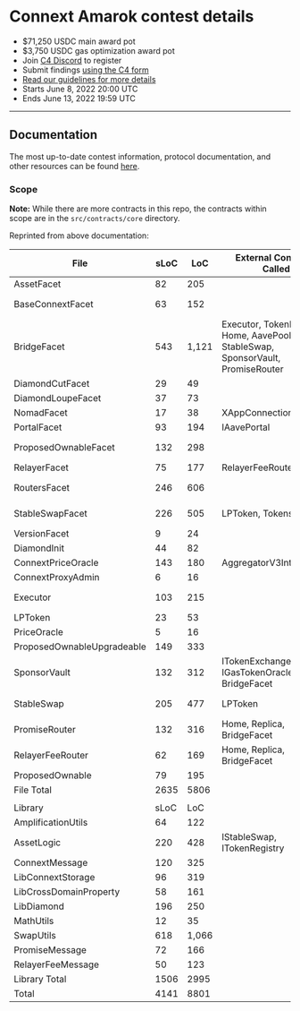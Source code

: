 
# Connext Amarok contest details
- $71,250 USDC main award pot
- $3,750 USDC gas optimization award pot
- Join [C4 Discord](https://discord.gg/code4rena) to register
- Submit findings [using the C4 form](https://code4rena.com/contests/2022-06-connext-amarok-contest/submit)
- [Read our guidelines for more details](https://docs.code4rena.com/roles/wardens)
- Starts June 8, 2022 20:00 UTC
- Ends June 13, 2022 19:59 UTC

---

## Documentation

The most up-to-date contest information, protocol documentation, and other resources can be found [here](https://www.notion.so/connext/Contracts-Overview-eaf876ef16f3499d8cda8d131ba5199a).

### Scope

**Note:** While there are more contracts in this repo, the contracts within scope are in the `src/contracts/core` directory.

Reprinted from above documentation:

| File | sLoC | LoC | External Contracts Called | Libraries Used |
| --- | --- | --- | --- | --- |
| AssetFacet | 82 | 205 |  |  |
| BaseConnextFacet | 63 | 152 |  | LibDiamond, LibConnextStorage |
| BridgeFacet | 543 | 1,121 | Executor, TokenRegistry, Home, AavePool, StableSwap, SponsorVault, PromiseRouter | LibCrossDomainProperty, LibConnextStorage, TypedMemView |
| DiamondCutFacet | 29 | 49 |  | LibDiamond |
| DiamondLoupeFacet | 37 | 73 |  | LibDiamond |
| NomadFacet | 17 | 38 | XAppConnectionManager |  |
| PortalFacet | 93 | 194 | IAavePortal | AssetLogic |
| ProposedOwnableFacet | 132 | 298 |  | LibDiamond, LibConnextStorage |
| RelayerFacet | 75 | 177 | RelayerFeeRouter |  |
| RoutersFacet | 246 | 606 |  | AssetLogic, LibConnextStorage |
| StableSwapFacet | 226 | 505 | LPToken, Tokens | AmplificationUtils, SwapUtils |
| VersionFacet | 9 | 24 |  |  |
| DiamondInit | 44 | 82 |  | LibDiamond |
| ConnextPriceOracle | 143 | 180 | AggregatorV3Interface |  |
| ConnextProxyAdmin | 6 | 16 |  |  |
| Executor | 103 | 215 |  | ExcessivelySafeCall, LibCrossDomainProperty |
| LPToken | 23 | 53 |  |  |
| PriceOracle | 5 | 16 |  |  |
| ProposedOwnableUpgradeable | 149 | 333 |  |  |
| SponsorVault | 132 | 312 | ITokenExchange, IGasTokenOracle, BridgeFacet |  |
| StableSwap | 205 | 477 | LPToken | AmplificationUtils, SwapUtils |
| PromiseRouter | 132 | 316 | Home, Replica, BridgeFacet | PromiseMessage |
| RelayerFeeRouter | 62 | 169 | Home, Replica, BridgeFacet | RelayerFeeMessage |
| ProposedOwnable | 79 | 195 |  |  |
| File Total | 2635 | 5806 |  |  |
|  |  |  |  |  |
| Library | sLoC | LoC |  |  |
| AmplificationUtils | 64 | 122 |  |  |
| AssetLogic | 220 | 428 | IStableSwap, ITokenRegistry |  |
| ConnextMessage | 120 | 325 |  |  |
| LibConnextStorage | 96 | 319 |  |  |
| LibCrossDomainProperty | 58 | 161 |  |  |
| LibDiamond | 196 | 250 |  |  |
| MathUtils | 12 | 35 |  |  |
| SwapUtils | 618 | 1,066 |  |  |
| PromiseMessage | 72 | 166 |  |  |
| RelayerFeeMessage | 50 | 123 |  |  |
| Library Total | 1506 | 2995 |  |  |
| Total | 4141 | 8801 |  |  |

